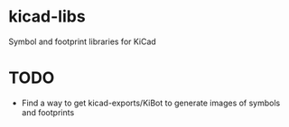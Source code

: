 # kicad-libs
Symbol and footprint libraries for KiCad

# TODO

* Find a way to get kicad-exports/KiBot to generate images of symbols and footprints
